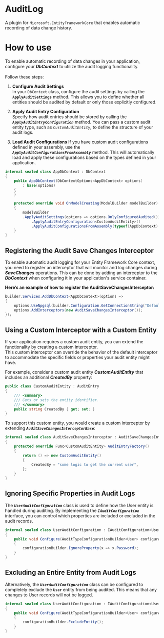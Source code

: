 # AuditLog

A plugin for `Microsoft.EntityFrameworkCore` that enables automatic recording of data change history.

# How to use

To enable automatic recording of data changes in your application, configure your **_DbContext_** to utilize the audit logging functionality.
\
\
Follow these steps:

1. **Configure Audit Settings** \
	In your `DbContext` class, configure the audit settings by calling the **`ApplyAuditSettings`** method. This allows you to define whether all entities should be audited by default or only those explicitly configured.

2. **Apply Audit Entry Configuration** \
   Specify how audit entries should be stored by calling the **_`ApplyAuditEntryConfiguration`_** method. You can pass a custom audit entity type, such as _`CustomAuditEntity`_, to define the structure of your audit logs.

3. **Load Audit Configurations**
   If you have custom audit configurations defined in your assembly, use the **_`ApplyAuditConfigurationsFromAssembly`_** method. This will automatically load and apply these configurations based on the types defined in your application.


```csharp
internal sealed class AppDbContext : DbContext
{
    public AppDbContext(DbContextOptions<AppDbContext> options)
        : base(options)
    {
    }

    protected override void OnModelCreating(ModelBuilder modelBuilder)
    {
        modelBuilder
	    .ApplyAuditSettings(options => options.OnlyConfiguredAudited())
            .ApplyAuditEntryConfiguration<CustomAuditEntity>()
            .ApplyAuditConfigurationsFromAssembly(typeof(AppDbContext).Assembly);
    }
}
```

## Registering the Audit Save Changes Interceptor

To enable automatic audit logging for your Entity Framework Core context,
you need to register an interceptor that will monitor and log changes during _**SaveChanges**_ operations.
This can be done by adding an interceptor to the **_DbContext_** when configuring it in your application's service container.

**Here’s an example of how to register the AuditSaveChangesInterceptor:**

```csharp
builder.Services.AddDbContext<AppDbContext>(options =>
{
	options.UseNpgsql(builder.Configuration.GetConnectionString("DefaultConnection"));
	options.AddInterceptors(new AuditSaveChangesInterceptor());
});
```

## Using a Custom Interceptor with a Custom Entity
If your application requires a custom audit entity, you can extend the functionality by creating a custom interceptor.\
This custom interceptor can override the behavior of the default interceptor to accommodate the specific fields or properties your audit entity might have.

For example, consider a custom audit entity _**CustomAuditEntity**_ that includes an additional _**CreatedBy**_ property:

```csharp
public class CustomAuditEntity : AuditEntry
{
    /// <summary>
    /// Gets or sets the entity identifier.
    /// </summary>
    public string CreatedBy { get; set; }
}
```
To support this custom entity, you would create a custom interceptor by extending **_`AuditSaveChangesInterceptorBase`_**:

```csharp
internal sealed class AuditSaveChangesInterceptor : AuditSaveChangesInterceptorBase<CustomAuditEntity>
{
    protected override Func<CustomAuditEntity> AuditEntryFactory()
    {
        return () => new CustomAuditEntity()
        {
            CreatedBy = "some logic to get the current user",
        };
    }
}
```


## Ignoring Specific Properties in Audit Logs

The **_`UserAuditConfiguration`_** class is used to define how the User entity is handled during auditing. By implementing the **_`IAuditConfiguration`<User>_** interface, you can control which properties are included or excluded in the audit records.

```csharp
internal sealed class UserAuditConfiguration : IAuditConfiguration<User>
{
    public void Configure(AuditTypeConfigurationBuilder<User> configurationBuilder)
    {
        configurationBuilder.IgnoreProperty(x => x.Password);
    }
}
```

## Excluding an Entire Entity from Audit Logs

Alternatively, the **_`UserAuditConfiguration`_** class can be configured to completely exclude the **`User`** entity from being audited. This means that any changes to User records will not be logged.

```csharp
internal sealed class UserAuditConfiguration : IAuditConfiguration<User>
{
    public void Configure(AuditTypeConfigurationBuilder<User> configurationBuilder)
    {
        configurationBuilder.ExcludeEntity();
    }
}
```


